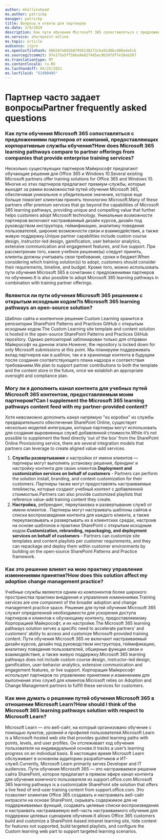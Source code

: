```yaml
---
author: mhollinshead
ms.author: patrickp
manager: patrickp
title: Вопросы и ответы для партнеров
ms.date: 3/9/2019
description: Как пути обучения Microsoft 365 сопоставляться с предложениями партнеров от компаний, предоставляющих корпоративные службы обучения?
ms.service: sharepoint-online
ms.topic: article
audience: itpro
ms.openlocfilehash: 60628fe692b07956138273cba91d6bc400a4e5cb
ms.sourcegitcommit: 97e175e5ff5b6a9e0274d5ec9b39fdf7e18eb387
ms.translationtype: MT
ms.contentlocale: ru-RU
ms.lasthandoff: 04/25/2021
ms.locfileid: "51999495"
---
```

# <a name="partner-frequently-asked-questions"></a><span data-ttu-id="3c2fa-103">Партнер часто задает вопросы</span><span class="sxs-lookup"><span data-stu-id="3c2fa-103">Partner frequently asked questions</span></span>

### <a name="how-does-microsoft-365-learning-pathways-compare-to-partner-offerings-from-companies-that-provide-enterprise-training-services"></a><span data-ttu-id="3c2fa-104">Как пути обучения Microsoft 365 сопоставляться с предложениями партнеров от компаний, предоставляющих корпоративные службы обучения?</span><span class="sxs-lookup"><span data-stu-id="3c2fa-104">How does Microsoft 365 learning pathways compare to partner offerings from companies that provide enterprise training services?</span></span>
<span data-ttu-id="3c2fa-105">Несколько существующих партнеров Майкрософт предлагают обучающие решения для Office 365 и Windows 10.</span><span class="sxs-lookup"><span data-stu-id="3c2fa-105">Several existing Microsoft partners offer training solutions for Office 365 and Windows 10.</span></span> <span data-ttu-id="3c2fa-106">Многие из этих партнеров предлагают премиум-службы, которые выходят за рамки возможностей путей обучения Microsoft 365, обеспечивая уникальное и убедительное значение, которое еще больше помогает клиентам принять технологию Microsoft.</span><span class="sxs-lookup"><span data-stu-id="3c2fa-106">Many of these partners offer premium services that go beyond the capabilities of Microsoft 365 learning pathways, providing unique and compelling value that further helps customers adopt Microsoft technology.</span></span> <span data-ttu-id="3c2fa-107">Уникальные возможности партнеров включают настраиваемый дизайн курсов, дизайн под руководством инструктора, геймификацию, аналитику поведения пользователей, широкие возможности связи и взаимодействия, а также живую поддержку.</span><span class="sxs-lookup"><span data-stu-id="3c2fa-107">Unique partner capabilities include custom course design, instructor-led design, gamification, user behavior analytics, extensive communication and engagement features, and live support.</span></span> <span data-ttu-id="3c2fa-108">При рассмотрении того, какое учебное решение(ы) следует принять, клиенты должны учитывать свои требования, сроки и бюджет.</span><span class="sxs-lookup"><span data-stu-id="3c2fa-108">When considering which training solution(s) to adopt, customers should consider their requirements, timeline, and budget.</span></span> <span data-ttu-id="3c2fa-109">Кроме того, можно использовать пути обучения Microsoft 365 в сочетании с предложениями партнеров по обучению.</span><span class="sxs-lookup"><span data-stu-id="3c2fa-109">It is also possible to adopt Microsoft 365 learning pathways in combination with training partner offerings.</span></span>
 
### <a name="is-microsoft-365-learning-pathways-an-open-source-solution"></a><span data-ttu-id="3c2fa-110">Являются ли пути обучения Microsoft 365 решением с открытым исходным кодом?</span><span class="sxs-lookup"><span data-stu-id="3c2fa-110">Is Microsoft 365 learning pathways an open-source solution?</span></span>
<span data-ttu-id="3c2fa-111">Шаблон сайта и контентное решение Custom Learning хранится в репозитории SharePoint Patterns and Practices GitHub с открытым исходным кодом.</span><span class="sxs-lookup"><span data-stu-id="3c2fa-111">The Custom Learning site template and content solution is hosted in the open-source SharePoint Patterns and Practices GitHub repository.</span></span> <span data-ttu-id="3c2fa-112">Однако репозиторий заблокирован только для отправки Майкрософт на данном этапе.</span><span class="sxs-lookup"><span data-stu-id="3c2fa-112">However, the repository is locked down for only Microsoft submissions at this point.</span></span> <span data-ttu-id="3c2fa-113">Мы планируем поддерживать вклад партнеров как в шаблон, так и в хранилище контента в будущем после создания соответствующего плана надзора и соответствия требованиям.</span><span class="sxs-lookup"><span data-stu-id="3c2fa-113">We plan to support partner contributions to both the template and the content store in the future, once we establish an appropriate oversight and compliance plan.</span></span>  

### <a name="can-i-supplement-the-microsoft-365-learning-pathways-content-feed-with-my-partner-provided-content"></a><span data-ttu-id="3c2fa-114">Могу ли я дополнить канал контента для учебных путей Microsoft 365 контентом, предоставляемым моим партнером?</span><span class="sxs-lookup"><span data-stu-id="3c2fa-114">Can I supplement the Microsoft 365 learning pathways content feed with my partner-provided content?</span></span> 
<span data-ttu-id="3c2fa-115">Хотя невозможно дополнить канал напрямую "из коробки" из службы предварительного обеспечения SharePoint Online, существует несколько моделей интеграции, которые партнеры могут использовать для создания выровненных служб добавленной стоимости.</span><span class="sxs-lookup"><span data-stu-id="3c2fa-115">While it’s not possible to supplement the feed directly ‘out of the box’ from the SharePoint Online Provisioning service, there are several integration models that partners can leverage to create aligned value-add services.</span></span>

1. <span data-ttu-id="3c2fa-116">**Службы развертывания** и настройки от имени клиентов — партнеры могут выполнять установку решения, брендинг и настройку контента для своих клиентов.</span><span class="sxs-lookup"><span data-stu-id="3c2fa-116">**Deployment and customization services on behalf of customers** - Partners can perform the solution install, branding, and content customization for their customers.</span></span> <span data-ttu-id="3c2fa-117">Партнеры также могут предоставлять настраиваемые плейлисты, которые создают учебный контент с добавленной стоимостью.</span><span class="sxs-lookup"><span data-stu-id="3c2fa-117">Partners can also provide customized playlists that reference value-add training content they create.</span></span> 
2. <span data-ttu-id="3c2fa-118">**Настройка,** ребрендинг, переупаковка и развертывание служб от имени клиентов . Партнеры могут настраивать шаблоны сайтов и списки воспроизведения контента для каждого клиента, а также переупаковывать и развертывать их в клиентских средах, настроив на основе шаблонов и практики SharePoint с открытым исходным кодом.</span><span class="sxs-lookup"><span data-stu-id="3c2fa-118">**Customization, rebranding, repackaging, and deployment services on behalf of customers** - Partners can customize site templates and content playlists per customer requirements, and they can repackage and deploy them within customer environments by building on the open-source SharePoint Patterns and Practice framework.</span></span> 

### <a name="how-does-this-solution-affect-my-adoption-change-management-practice"></a><span data-ttu-id="3c2fa-119">Как это решение влияет на мою практику управления изменениями принятия?</span><span class="sxs-lookup"><span data-stu-id="3c2fa-119">How does this solution affect my adoption change management practice?</span></span> 
<span data-ttu-id="3c2fa-120">Учебные службы являются одним из компонентов более широкого пространства практики внедрения и управления изменениями.</span><span class="sxs-lookup"><span data-stu-id="3c2fa-120">Training services are one component of the broader adoption and change management practice space.</span></span> <span data-ttu-id="3c2fa-121">Решение для путей обучения Microsoft 365 служит определенной необходимости для ускорения доступа партнеров и клиентов к обучающему контенту, предоставляемому Корпорацией Майкрософт, и их настройке.</span><span class="sxs-lookup"><span data-stu-id="3c2fa-121">The Microsoft 365 learning pathways solution serves a specific need to accelerate partners’ and customers’ ability to access and customize Microsoft-provided training content.</span></span> <span data-ttu-id="3c2fa-122">Пути обучения Microsoft 365 не включают настраиваемый дизайн курсов, дизайн под руководством инструктора, геймификацию, аналитику поведения пользователей, обширные функции связи и взаимодействия, а также живую поддержку.</span><span class="sxs-lookup"><span data-stu-id="3c2fa-122">Microsoft 365 learning pathways does not include custom course design, instructor-led design, gamification, user-behavior analytics, extensive communication and engagement features, or live support.</span></span> <span data-ttu-id="3c2fa-123">Корпорация Майкрософт использует партнеров по управлению принятием и изменением для выполнения этих служб для клиентов.</span><span class="sxs-lookup"><span data-stu-id="3c2fa-123">Microsoft relies on Adoption and Change Management partners to fulfill these services for customers.</span></span> 

### <a name="how-should-i-think-of-the-microsoft-365-learning-pathways-solution-with-respect-to-microsoft-learn"></a><span data-ttu-id="3c2fa-124">Как мне думать о решении путей обучения Microsoft 365 в отношении Microsoft Learn?</span><span class="sxs-lookup"><span data-stu-id="3c2fa-124">How should I think of the Microsoft 365 learning pathways solution with respect to Microsoft Learn?</span></span>
<span data-ttu-id="3c2fa-125">Microsoft Learn — это веб-сайт, на который организовано обучение с помощью пунктов, уровней и профилей пользователей.</span><span class="sxs-lookup"><span data-stu-id="3c2fa-125">Microsoft Learn is a Microsoft-hosted web site that provides guided learning paths with points, levels, and user profiles.</span></span> <span data-ttu-id="3c2fa-126">Он отслеживает ход обучения пользователя на индивидуальной основе.</span><span class="sxs-lookup"><span data-stu-id="3c2fa-126">It tracks a user’s learning progress on an individual basis.</span></span> <span data-ttu-id="3c2fa-127">В настоящее время Microsoft Learn обслуживает в основном аудиторию разработчиков и ИТ-служб.</span><span class="sxs-lookup"><span data-stu-id="3c2fa-127">Currently, Microsoft Learn primarily serves Developer and IT audiences.</span></span> <span data-ttu-id="3c2fa-128">Пути обучения Microsoft 365 — это настраиваемое решение сайта SharePoint, которое предлагает в прямом эфире канал контента для обучения конечного пользователя из support.office.com.</span><span class="sxs-lookup"><span data-stu-id="3c2fa-128">Microsoft 365 learning pathways is a customizable SharePoint site solution that offers a live feed of end-user training content from support.office.com.</span></span> <span data-ttu-id="3c2fa-129">Это позволяет клиентам Office 365 создавать и настраивать веб-сайт интрасети на основе SharePoint, скрывать содержимое для не поддерживаемых функций, создавать целевые списки воспроизведения и настраивать настраиваемую веб-часть настраиваемого обучения для поддержки целевых сценариев обучения.</span><span class="sxs-lookup"><span data-stu-id="3c2fa-129">It allows Office 365 customers build and customize a SharePoint-based intranet learning site, hide content for features not supported, build targeted playlists, and configure the Custom learning web part to support targeted learning scenarios.</span></span>
